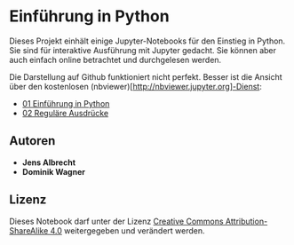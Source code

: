 # Einführung in Python

Dieses Projekt einhält einige Jupyter-Notebooks für den Einstieg in Python. Sie sind für interaktive Ausführung mit Jupyter gedacht. Sie können aber auch einfach online betrachtet und durchgelesen werden.

Die Darstellung auf Github funktioniert nicht perfekt. Besser ist die Ansicht über den kostenlosen (nbviewer)[http://nbviewer.jupyter.org]-Dienst:

  * [01 Einführung in Python](http://nbviewer.jupyter.org/github/jsalbr/PythonIntro/blob/master/01_Python_Einf%C3%BChrung.ipynb)
  * [02 Reguläre Ausdrücke](http://nbviewer.jupyter.org/github/jsalbr/PythonIntro/blob/master/02_Regul%C3%A4re_Ausdr%C3%BCcke.ipynb)


## Autoren

  * **Jens Albrecht**
  * **Dominik Wagner**

## Lizenz

Dieses Notebook darf unter der Lizenz [Creative Commons Attribution-ShareAlike 4.0](http://creativecommons.org/licenses/by-sa/4.0/) weitergegeben und verändert werden.

